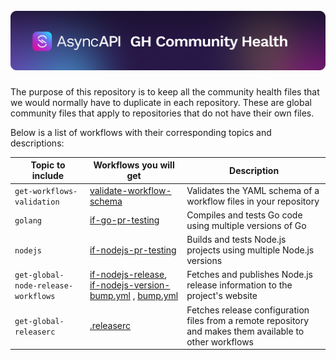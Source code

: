 <h1 align="center">
  <br>
  <a href="https://www.asyncapi.com"><img src="./assets/github-repobanner-ghcommunityhealth.png" alt="AsyncAPI logo"></a>
</h1>

The purpose of this repository is to keep all the community health files that we would normally have to duplicate in each repository. These are global community files that apply to repositories that do not have their own files.

Below is a list of workflows with their corresponding topics and descriptions:

| Topic to include | Workflows you will get | Description |
| --- | --- | --- |
| `get-workflows-validation` | [validate-workflow-schema](.github/workflows/validate-workflow-schema.yml) | Validates the YAML schema of a workflow files in your repository 
| `golang` | [if-go-pr-testing](https://github.com/asyncapi/.github/blob/master/.github/workflows/if-go-pr-testing.yml) | Compiles and tests Go code using multiple versions of Go
| `nodejs` | [if-nodejs-pr-testing](https://github.com/asyncapi/.github/blob/master/.github/workflows/if-nodejs-pr-testing.yml) | Builds and tests Node.js projects using multiple Node.js versions
| `get-global-node-release-workflows` | [if-nodejs-release](https://github.com/asyncapi/.github/blob/master/.github/workflows/if-nodejs-release.yml), [if-nodejs-version-bump.yml](https://github.com/asyncapi/.github/blob/master/.github/workflows/if-nodejs-version-bump.yml) , [bump.yml](https://github.com/asyncapi/.github/blob/master/.github/workflows/bump.yml) | Fetches and publishes Node.js release information to the project's website
| `get-global-releaserc` | [.releaserc](https://github.com/asyncapi/.github/blob/master/.github/workflows/.releaserc) | Fetches release configuration files from a remote repository and makes them available to other workflows 